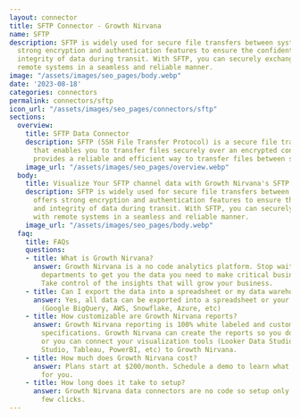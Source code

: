 ```yaml
---
layout: connector
title: SFTP Connector - Growth Nirvana
name: SFTP
description: SFTP is widely used for secure file transfers between systems. It offers
  strong encryption and authentication features to ensure the confidentiality and
  integrity of data during transit. With SFTP, you can securely exchange files with
  remote systems in a seamless and reliable manner.
image: "/assets/images/seo_pages/body.webp"
date: '2023-08-18'
categories: connectors
permalink: connectors/sftp
icon_url: "/assets/images/seo_pages/connectors/sftp"
sections:
  overview:
    title: SFTP Data Connector
    description: SFTP (SSH File Transfer Protocol) is a secure file transfer protocol
      that enables you to transfer files securely over an encrypted connection. It
      provides a reliable and efficient way to transfer files between systems.
    image_url: "/assets/images/seo_pages/overview.webp"
  body:
    title: Visualize Your SFTP channel data with Growth Nirvana's SFTP Connector
    description: SFTP is widely used for secure file transfers between systems. It
      offers strong encryption and authentication features to ensure the confidentiality
      and integrity of data during transit. With SFTP, you can securely exchange files
      with remote systems in a seamless and reliable manner.
    image_url: "/assets/images/seo_pages/body.webp"
  faq:
    title: FAQs
    questions:
    - title: What is Growth Nirvana?
      answer: Growth Nirvana is a no code analytics platform. Stop waiting for other
        departments to get you the data you need to make critical business decisions.
        Take control of the insights that will grow your business.
    - title: Can I export the data into a spreadsheet or my data warehouse?
      answer: Yes, all data can be exported into a spreadsheet or your data warehouse
        (Google BigQuery, AWS, Snowflake, Azure, etc)
    - title: How customizable are Growth Nirvana reports?
      answer: Growth Nirvana reporting is 100% white labeled and customized to your
        specifications. Growth Nirvana can create the reports so you don’t have to
        or you can connect your visualization tools (Looker Data Studio/Google Data
        Studio, Tableau, PowerBI, etc) to Growth Nirvana.
    - title: How much does Growth Nirvana cost?
      answer: Plans start at $200/month. Schedule a demo to learn what plan is best
        for you.
    - title: How long does it take to setup?
      answer: Growth Nirvana data connectors are no code so setup only requires a
        few clicks.
---
```

